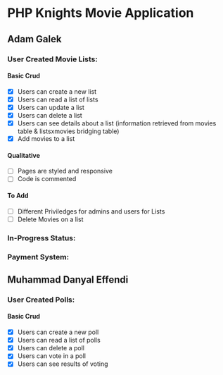 # PHP Knights Movie Application

## Adam Galek

### User Created Movie Lists:

#### Basic Crud
- [x] Users can create a new list
- [x] Users can read a list of lists
- [x] Users can update a list
- [x] Users can delete a list
- [x] Users can see details about a list (information retrieved from movies table & listsxmovies bridging table)
- [X] Add movies to a list

#### Qualitative
- [ ] Pages are styled and responsive
- [ ] Code is commented

#### To Add
- [ ] Different Priviledges for admins and users for Lists
- [ ] Delete Movies on a list

### In-Progress Status:

### Payment System:


## Muhammad Danyal Effendi

### User Created Polls:

#### Basic Crud
- [x] Users can create a new poll
- [x] Users can read a list of polls
- [x] Users can delete a poll
- [x] Users can vote in a poll
- [x] Users can see results of voting
